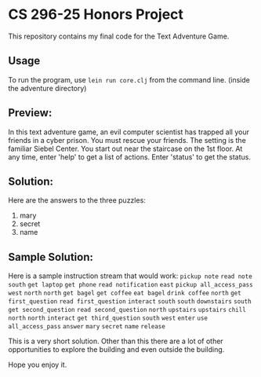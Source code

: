 # CS 296-25 Honors Project

This repository contains my final code for the Text Adventure Game.

## Usage

To run the program, use `lein run core.clj` from the command line. (inside the adventure directory)

## Preview:
In this text adventure game, an evil computer scientist has trapped all your friends in a cyber prison. You must rescue your friends.
The setting is the familiar Siebel Center. 
You start out near the staircase on the 1st floor. 
At any time, enter 'help' to get a list of actions. 
Enter 'status' to get the status.


## Solution:
Here are the answers to the three puzzles:
1. mary
2. secret
3. name

## Sample Solution:
Here is a sample instruction stream that would work:
`pickup note`
`read note`
`south`
`get laptop`
`get phone`
`read notification`
`east`
`pickup all_access_pass`
`west`
`north`
`north`
`get bagel`
`get coffee`
`eat bagel`
`drink coffee`
`north`
`get first_question`
`read first_question`
`interact`
`south`
`south`
`downstairs`
`south`
`get second_question`
`read second_question`
`north`
`upstairs`
`upstairs`
`chill`
`north`
`north`
`interact`
`get third_question`
`south`
`west`
`enter`
`use all_access_pass`
`answer`
`mary`
`secret`
`name`
`release`


This is a very short solution. Other than this there are a lot of other opportunities to explore the building and even outside the building.

Hope you enjoy it.


